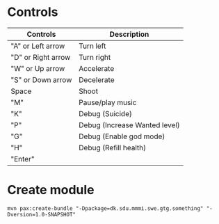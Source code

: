 # Controls
| Controls           | Description                   |
|--------------------|-------------------------------|
| "A" or Left arrow  | Turn left                     |
| "D" or Right arrow | Turn right                    |
| "W" or Up arrow    | Accelerate                    |
| "S" or Down arrow  | Decelerate                    |
| Space              | Shoot                         |
| "M"                | Pause/play music              |
| "K"                | Debug (Suicide)               |
| "P"                | Debug (Increase Wanted level) |
| "G"                | Debug (Enable god mode)       |
| "H"                | Debug (Refill health)         |
| "Enter"            |                               |

# Create module
`mvn pax:create-bundle "-Dpackage=dk.sdu.mmmi.swe.gtg.something" "-Dversion=1.0-SNAPSHOT"`